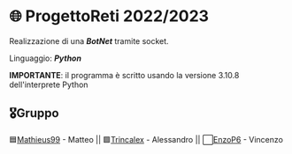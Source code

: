 # :globe_with_meridians: ProgettoReti 2022/2023
Realizzazione di una _**BotNet**_ tramite socket. 

Linguaggio: _**Python**_ 

**IMPORTANTE**: il programma è scritto usando la versione 3.10.8 dell'interprete Python

## :medal_military:Gruppo
:blue_square:[Mathieus99](https://github.com/Mathieus99) - Matteo || :green_square:[Trincalex](https://github.com/Trincalex) - Alessandro || :white_large_square:[EnzoP6](https://github.com/EnzoP6) - Vincenzo
